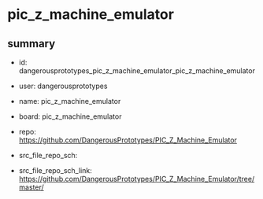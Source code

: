 # pic_z_machine_emulator
 
## summary 
* id: dangerousprototypes_pic_z_machine_emulator_pic_z_machine_emulator
* user: dangerousprototypes
* name: pic_z_machine_emulator
* board: pic_z_machine_emulator
* repo: https://github.com/DangerousPrototypes/PIC_Z_Machine_Emulator



* src_file_repo_sch: 
* src_file_repo_sch_link: https://github.com/DangerousPrototypes/PIC_Z_Machine_Emulator/tree/master/






